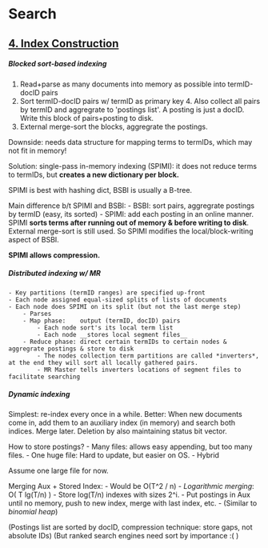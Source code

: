 # Search
## [4. Index Construction](https://nlp.stanford.edu/IR-book/pdf/04const.pdf)
##### Blocked sort-based indexing
1. Read+parse as many documents into memory as possible into termID-docID pairs
2. Sort termID-docID pairs w/ termID as primary key
	4. Also collect all pairs by termID and aggregrate to 'postings list'. A posting is just a docID. Write this block of pairs+posting to disk.
5. External merge-sort the blocks, aggregrate the postings.

Downside: needs data structure for mapping terms to termIDs, which may not fit in memory!

Solution: single-pass in-memory indexing (SPIMI): it does not reduce terms to termIDs, but __creates a new dictionary per block.__

SPIMI is best with hashing dict, BSBI is usually a B-tree.

Main difference b/t SPIMI and BSBI:
	- BSBI: sort pairs, aggregrate postings by termID (easy, its sorted)
	- SPIMI: add each posting in an online manner. SPIMI __sorts terms **after** running out of memory & before writing to disk__. External merge-sort is still used.
So SPIMI modifies the local/block-writing aspect of BSBI.

**SPIMI allows compression.**

##### Distributed indexing w/ MR
	- Key partitions (termID ranges) are specified up-front
	- Each node assigned equal-sized splits of lists of documents
	- Each node does SPIMI on its split (but not the last merge step)
		- Parses
		- Map phase:    output (termID, docID) pairs
			- Each node sort's its local term list
			- Each node __stores local segment files__
		- Reduce phase: direct certain termIDs to certain nodes & aggregrate postings & store to disk
			- The nodes collection term partitions are called *inverters*, at the end they will sort all locally gathered pairs.
			- MR Master tells inverters locations of segment files to facilitate searching
	

##### Dynamic indexing
Simplest: re-index every once in a while.
Better: When new documents come in, add them to an auxiliary index (in memory) and search both indices. Merge later. Deletion by also maintaining status bit vector.

How to store postings?
	- Many files: allows easy appending, but too many files.
	- One huge file: Hard to update, but easier on OS.
	- Hybrid

Assume one large file for now.

Merging Aux + Stored Index:
	- Would be O(T^2 / n)
	- *Logarithmic merging*: O( T lg(T/n) )
		- Store log(T/n) indexes with sizes 2^i.
		- Put postings in Aux until no memory, push to new index, merge with last index, etc.
		- (Similar to *binomial heap*)	

(Postings list are sorted by docID, compression technique: store gaps, not absolute IDs) (But ranked search engines need sort by importance :(  )
